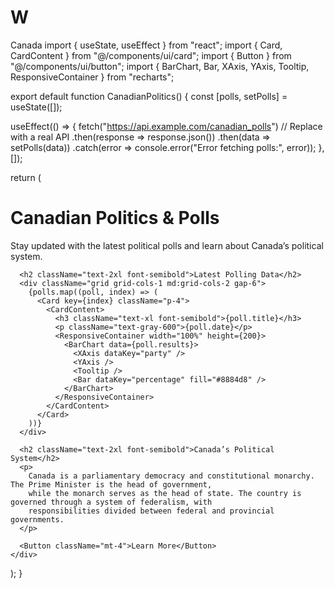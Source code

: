 # W
Canada 
import { useState, useEffect } from "react";
import { Card, CardContent } from "@/components/ui/card";
import { Button } from "@/components/ui/button";
import { BarChart, Bar, XAxis, YAxis, Tooltip, ResponsiveContainer } from "recharts";

export default function CanadianPolitics() {
  const [polls, setPolls] = useState([]);

  useEffect(() => {
    fetch("https://api.example.com/canadian_polls") // Replace with a real API
      .then(response => response.json())
      .then(data => setPolls(data))
      .catch(error => console.error("Error fetching polls:", error));
  }, []);

  return (
    <div className="p-6 space-y-6">
      <h1 className="text-3xl font-bold">Canadian Politics & Polls</h1>
      <p className="text-lg">Stay updated with the latest political polls and learn about Canada’s political system.</p>
      
      <h2 className="text-2xl font-semibold">Latest Polling Data</h2>
      <div className="grid grid-cols-1 md:grid-cols-2 gap-6">
        {polls.map((poll, index) => (
          <Card key={index} className="p-4">
            <CardContent>
              <h3 className="text-xl font-semibold">{poll.title}</h3>
              <p className="text-gray-600">{poll.date}</p>
              <ResponsiveContainer width="100%" height={200}>
                <BarChart data={poll.results}>
                  <XAxis dataKey="party" />
                  <YAxis />
                  <Tooltip />
                  <Bar dataKey="percentage" fill="#8884d8" />
                </BarChart>
              </ResponsiveContainer>
            </CardContent>
          </Card>
        ))}
      </div>
      
      <h2 className="text-2xl font-semibold">Canada’s Political System</h2>
      <p>
        Canada is a parliamentary democracy and constitutional monarchy. The Prime Minister is the head of government,
        while the monarch serves as the head of state. The country is governed through a system of federalism, with
        responsibilities divided between federal and provincial governments.
      </p>
      
      <Button className="mt-4">Learn More</Button>
    </div>
  );
}
